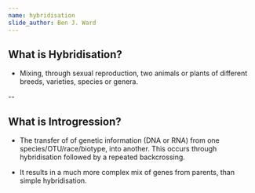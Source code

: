 ```yaml
---
name: hybridisation
slide_author: Ben J. Ward
---
```

## What is Hybridisation?

* Mixing, through sexual reproduction, two animals or plants of different breeds, varieties, species or genera.

--

## What is Introgression?

* The transfer of of genetic information (DNA or RNA) from one species/OTU/race/biotype, into another. This occurs through hybridisation followed by a repeated backcrossing.

* It results in a much more complex mix of genes from parents, than simple hybridisation.




